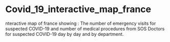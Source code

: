 # Covid_19_interactive_map_france
nteractive map of france showing : The number of emergency visits for suspected COVID-19 and number of medical procedures from SOS Doctors for suspected COVID-19 day by day and by department.
